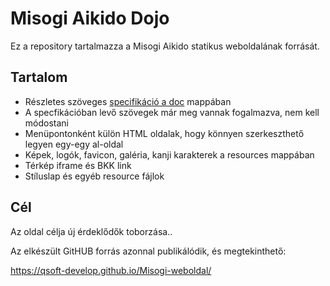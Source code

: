 # Misogi Aikido Dojo

Ez a repository tartalmazza a Misogi Aikido statikus weboldalának forrását.

## Tartalom
- Részletes szöveges [specifikáció a doc](doc/Weblap-specifiacio-es-tartalom.md) mappában
- A specfikációban levő szövegek már meg vannak fogalmazva, nem kell módostani
- Menüpontonként külön HTML oldalak, hogy könnyen szerkeszthető legyen egy-egy al-oldal
- Képek, logók,  favicon, galéria, kanji karakterek a resources mappában
- Térkép iframe és BKK link
- Stíluslap és egyéb resource fájlok

## Cél
Az oldal célja új érdeklődők toborzása..

Az elkészült GitHUB forrás azonnal publikálódik, és megtekinthető:

  https://qsoft-develop.github.io/Misogi-weboldal/
